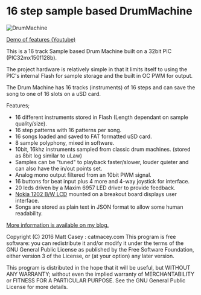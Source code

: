 16 step sample based DrumMachine
================================

![DrumMachine](https://catmacey.files.wordpress.com/2013/08/img_36251.jpg?w=869)

[Demo of features (Youtube)](https://www.youtube.com/watch?v=TWu0VHxkMRI)

This is a 16 track Sample based Drum Machine built on a 32bit PIC (PIC32mx150f128b).

The project hardware is relatively simple in that it limits itself to using the PIC's internal Flash for sample storage and the built in OC PWM for output. 

The Drum Machine has 16 tracks (instruments) of 16 steps and can save the song to one of 16 slots on a uSD card.

Features;

* 16 different instruments stored in Flash (Length dependant on sample quality/size).
* 16 step patterns with 16 patterns per song.
* 16 songs loaded and saved to FAT formatted uSD card.
* 8 sample polyphony, mixed in software.
* 10bit, 16khz instruments sampled from classic drum machines. (stored as 8bit log similar to uLaw)
* Samples can be "tuned" to playback faster/slower, louder quieter and can also have the in/out points set.
* Analog mono output filtered from an 10bit PWM signal.
* 16 buttons for beat input plus 4 more and 4-way joystick for interface.
* 20 leds driven by a Maxim 6957 LED driver to provide feedback.
* [Nokia 1202 B/W LCD](https://github.com/Catmacey/Nokia1202LCD-breakout) mounted on a breakout board displays user interface.
* Songs are stored as plain text in JSON format to allow some human readability.


[More information is available on my blog.](https://catmacey.wordpress.com/tag/drum-machine/)


Copyright (C) 2016 Matt Casey : catmacey.com
This program is free software: you can redistribute it and/or modify it under the terms of the GNU General Public License as published by the Free Software Foundation, either version 3 of the License, or (at your option) any later version.
	
This program is distributed in the hope that it will be useful, but WITHOUT ANY WARRANTY; without even the implied warranty of MERCHANTABILITY or FITNESS FOR A PARTICULAR PURPOSE.  See the GNU General Public License for more details.

